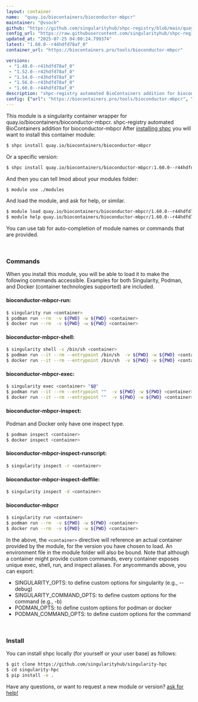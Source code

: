 ```yaml
---
layout: container
name:  "quay.io/biocontainers/bioconductor-mbpcr"
maintainer: "@vsoch"
github: "https://github.com/singularityhub/shpc-registry/blob/main/quay.io/biocontainers/bioconductor-mbpcr/container.yaml"
config_url: "https://raw.githubusercontent.com/singularityhub/shpc-registry/main/quay.io/biocontainers/bioconductor-mbpcr/container.yaml"
updated_at: "2025-07-25 04:00:24.799374"
latest: "1.60.0--r44hdfd78af_0"
container_url: "https://biocontainers.pro/tools/bioconductor-mbpcr"

versions:
 - "1.48.0--r41hdfd78af_0"
 - "1.52.0--r42hdfd78af_0"
 - "1.54.0--r43hdfd78af_0"
 - "1.56.0--r43hdfd78af_0"
 - "1.60.0--r44hdfd78af_0"
description: "shpc-registry automated BioContainers addition for bioconductor-mbpcr"
config: {"url": "https://biocontainers.pro/tools/bioconductor-mbpcr", "maintainer": "@vsoch", "description": "shpc-registry automated BioContainers addition for bioconductor-mbpcr", "latest": {"1.60.0--r44hdfd78af_0": "sha256:0ee1140fdbb592987fe319f7f33466915677fb6e9a165bb0b750b2d85aba9d84"}, "tags": {"1.48.0--r41hdfd78af_0": "sha256:fb2eaef6d16ded1fdb9d8a80b6b9c279efe1c8480355756402f77ee359d19ab4", "1.52.0--r42hdfd78af_0": "sha256:838178f14b0c6d18382a84f30e0a864ad932aab14a373697d7bd582318384e93", "1.54.0--r43hdfd78af_0": "sha256:aba201af22704bc9010969867bb74648acb704cb016ce4766dd03f25ff87a996", "1.56.0--r43hdfd78af_0": "sha256:fcffd30e77fc977af20d9ec059f0ee464612189c45bc198bad8a6f6fb85b8c2e", "1.60.0--r44hdfd78af_0": "sha256:0ee1140fdbb592987fe319f7f33466915677fb6e9a165bb0b750b2d85aba9d84"}, "docker": "quay.io/biocontainers/bioconductor-mbpcr"}
---
```


This module is a singularity container wrapper for quay.io/biocontainers/bioconductor-mbpcr.
shpc-registry automated BioContainers addition for bioconductor-mbpcr
After [installing shpc](#install) you will want to install this container module:


```bash
$ shpc install quay.io/biocontainers/bioconductor-mbpcr
```

Or a specific version:

```bash
$ shpc install quay.io/biocontainers/bioconductor-mbpcr:1.60.0--r44hdfd78af_0
```

And then you can tell lmod about your modules folder:

```bash
$ module use ./modules
```

And load the module, and ask for help, or similar.

```bash
$ module load quay.io/biocontainers/bioconductor-mbpcr/1.60.0--r44hdfd78af_0
$ module help quay.io/biocontainers/bioconductor-mbpcr/1.60.0--r44hdfd78af_0
```

You can use tab for auto-completion of module names or commands that are provided.

<br>

### Commands

When you install this module, you will be able to load it to make the following commands accessible.
Examples for both Singularity, Podman, and Docker (container technologies supported) are included.

#### bioconductor-mbpcr-run:

```bash
$ singularity run <container>
$ podman run --rm  -v ${PWD} -w ${PWD} <container>
$ docker run --rm  -v ${PWD} -w ${PWD} <container>
```

#### bioconductor-mbpcr-shell:

```bash
$ singularity shell -s /bin/sh <container>
$ podman run --it --rm --entrypoint /bin/sh  -v ${PWD} -w ${PWD} <container>
$ docker run --it --rm --entrypoint /bin/sh  -v ${PWD} -w ${PWD} <container>
```

#### bioconductor-mbpcr-exec:

```bash
$ singularity exec <container> "$@"
$ podman run --it --rm --entrypoint ""  -v ${PWD} -w ${PWD} <container> "$@"
$ docker run --it --rm --entrypoint ""  -v ${PWD} -w ${PWD} <container> "$@"
```

#### bioconductor-mbpcr-inspect:

Podman and Docker only have one inspect type.

```bash
$ podman inspect <container>
$ docker inspect <container>
```

#### bioconductor-mbpcr-inspect-runscript:

```bash
$ singularity inspect -r <container>
```

#### bioconductor-mbpcr-inspect-deffile:

```bash
$ singularity inspect -d <container>
```



#### bioconductor-mbpcr

```bash
$ singularity run <container>
$ podman run --rm  -v ${PWD} -w ${PWD} <container>
$ docker run --rm  -v ${PWD} -w ${PWD} <container>
```


In the above, the `<container>` directive will reference an actual container provided
by the module, for the version you have chosen to load. An environment file in the
module folder will also be bound. Note that although a container
might provide custom commands, every container exposes unique exec, shell, run, and
inspect aliases. For anycommands above, you can export:

 - SINGULARITY_OPTS: to define custom options for singularity (e.g., --debug)
 - SINGULARITY_COMMAND_OPTS: to define custom options for the command (e.g., -b)
 - PODMAN_OPTS: to define custom options for podman or docker
 - PODMAN_COMMAND_OPTS: to define custom options for the command

<br>

### Install

You can install shpc locally (for yourself or your user base) as follows:

```bash
$ git clone https://github.com/singularityhub/singularity-hpc
$ cd singularity-hpc
$ pip install -e .
```

Have any questions, or want to request a new module or version? [ask for help!](https://github.com/singularityhub/singularity-hpc/issues)